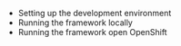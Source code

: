 - Setting up the development environment
- Running the framework locally
- Running the framework open OpenShift